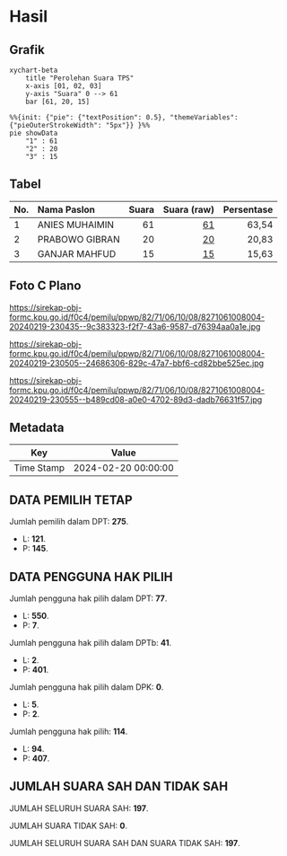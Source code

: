 # Hasil

## Grafik

```mermaid
xychart-beta
    title "Perolehan Suara TPS"
    x-axis [01, 02, 03]
    y-axis "Suara" 0 --> 61
    bar [61, 20, 15]
```

```mermaid
%%{init: {"pie": {"textPosition": 0.5}, "themeVariables": {"pieOuterStrokeWidth": "5px"}} }%%
pie showData
    "1" : 61
    "2" : 20
    "3" : 15
```

## Tabel

| No. | Nama Paslon    | Suara | Suara (raw) | Persentase |
|:--- |:-------------- | -----:| -----------:| ----------:|
| 1   | ANIES MUHAIMIN | 61    | [61][p-1]   | 63,54      |
| 2   | PRABOWO GIBRAN | 20    | [20][p-2]   | 20,83      |
| 3   | GANJAR MAHFUD  | 15    | [15][p-3]   | 15,63      |


[p-1]: https://github.com/gigit-pemilu/pemilu-2024-82-maluku-utara/blob/main/pilpres/hitung-suara/sub/82-maluku-utara/sub/71-kota-ternate/sub/06-kota-ternate-tengah/sub/1008-kota-baru/sub/004-tps/sub/paslon-1.txt
[p-2]: https://github.com/gigit-pemilu/pemilu-2024-82-maluku-utara/blob/main/pilpres/hitung-suara/sub/82-maluku-utara/sub/71-kota-ternate/sub/06-kota-ternate-tengah/sub/1008-kota-baru/sub/004-tps/sub/paslon-2.txt
[p-3]: https://github.com/gigit-pemilu/pemilu-2024-82-maluku-utara/blob/main/pilpres/hitung-suara/sub/82-maluku-utara/sub/71-kota-ternate/sub/06-kota-ternate-tengah/sub/1008-kota-baru/sub/004-tps/sub/paslon-3.txt

## Foto C Plano

https://sirekap-obj-formc.kpu.go.id/f0c4/pemilu/ppwp/82/71/06/10/08/8271061008004-20240219-230435--9c383323-f2f7-43a6-9587-d76394aa0a1e.jpg

https://sirekap-obj-formc.kpu.go.id/f0c4/pemilu/ppwp/82/71/06/10/08/8271061008004-20240219-230505--24686306-829c-47a7-bbf6-cd82bbe525ec.jpg

https://sirekap-obj-formc.kpu.go.id/f0c4/pemilu/ppwp/82/71/06/10/08/8271061008004-20240219-230555--b489cd08-a0e0-4702-89d3-dadb76631f57.jpg


## Metadata

| Key        | Value               |
| ---------- | ------------------- |
| Time Stamp | 2024-02-20 00:00:00 |


## DATA PEMILIH TETAP

Jumlah pemilih dalam DPT: **275**.
 * L: **121**.
 * P: **145**.

## DATA PENGGUNA HAK PILIH

Jumlah pengguna hak pilih dalam DPT: **77**.
 * L: **550**.
 * P: **7**.

Jumlah pengguna hak pilih dalam DPTb: **41**.
 * L: **2**.
 * P: **401**.

Jumlah pengguna hak pilih dalam DPK: **0**.
 * L: **5**.
 * P: **2**.

Jumlah pengguna hak pilih: **114**.
 * L: **94**.
 * P: **407**.

## JUMLAH SUARA SAH DAN TIDAK SAH

JUMLAH SELURUH SUARA SAH: **197**.

JUMLAH SUARA TIDAK SAH: **0**.

JUMLAH SELURUH SUARA SAH DAN SUARA TIDAK SAH: **197**.


